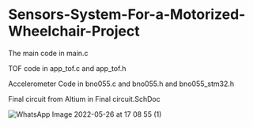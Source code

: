 # Sensors-System-For-a-Motorized-Wheelchair-Project

The main code in main.c 

TOF code in app_tof.c and  app_tof.h 

Accelerometer Code in bno055.c and bno055.h and bno055_stm32.h 

Final circuit from Altium in Final circuit.SchDoc 


![WhatsApp Image 2022-05-26 at 17 08 55 (1)](https://user-images.githubusercontent.com/105205414/170875543-f283b167-62c1-468b-948d-60ac1a4cfe5c.jpeg)
